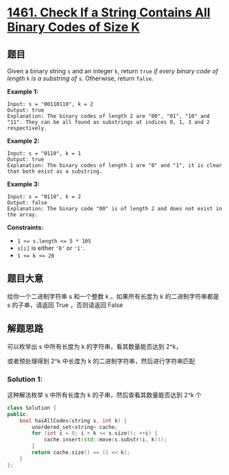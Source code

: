 # [1461. Check If a String Contains All Binary Codes of Size K](https://leetcode.com/problems/check-if-a-string-contains-all-binary-codes-of-size-k/)

## 题目

Given a binary string `s` and an integer `k`, return `true` *if every binary code of length* `k` *is a substring of* `s`. Otherwise, return `false`.

 

**Example 1:**

```
Input: s = "00110110", k = 2
Output: true
Explanation: The binary codes of length 2 are "00", "01", "10" and "11". They can be all found as substrings at indices 0, 1, 3 and 2 respectively.
```

**Example 2:**

```
Input: s = "0110", k = 1
Output: true
Explanation: The binary codes of length 1 are "0" and "1", it is clear that both exist as a substring. 
```

**Example 3:**

```
Input: s = "0110", k = 2
Output: false
Explanation: The binary code "00" is of length 2 and does not exist in the array.
```

 

**Constraints:**

- `1 <= s.length <= 5 * 105`
- `s[i]` is either `'0'` or `'1'`.
- `1 <= k <= 20`

## 题目大意

给你一个二进制字符串 s 和一个整数 k 。如果所有长度为 k 的二进制字符串都是 s 的子串，请返回 True ，否则请返回 False 

## 解题思路

可以枚举出 s 中所有长度为 k 的字符串，看其数量能否达到 2^k，

或者预处理得到 2^k 中长度为 k 的二进制字符串，然后进行字符串匹配

### Solution 1:

这种解法枚举 s 中所有长度为 k 的子串，然后查看其数量能否达到 2^k 个

````c++
class Solution {
public:
    bool hasAllCodes(string s, int k) {
        unordered_set<string> cache;
        for (int i = 0; i + k <= s.size(); ++i) {
            cache.insert(std::move(s.substr(i, k)));
        }
        return cache.size() == (1 << k);
    }
};
````
